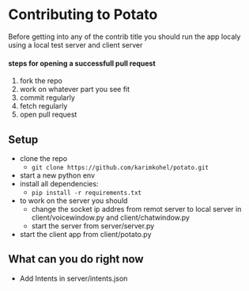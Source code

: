 # Contributing to Potato
Before getting into any of the contrib title you should run the app localy using a local test server and client server

#### steps for opening a successfull pull request
1. fork the repo
2. work on whatever part you see fit
3. commit regularly
4. fetch regularly
5. open pull request

## Setup

- clone the repo 
	- `git clone https://github.com/karimkohel/potato.git`
- start a new python env
- install all dependencies:
	- `pip install -r requirements.txt`
- to work on the server you should
	- change the socket ip addres from remot server to local server in client/voicewindow.py and client/chatwindow.py
	- start the server from server/server.py
- start the client app from client/potato.py

## What can you do right now
 - Add Intents in server/intents.json
